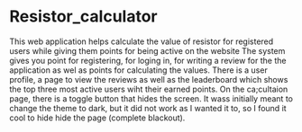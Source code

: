 # Resistor_calculator
This web application helps calculate the value of resistor for registered users while giving them points for being active on the website
The system gives you point for registering, for loging in, for writing a review for the the application as wel as points for calculating the values. There is a user profile, a page to view the reviews as well as the leaderboard which shows the top three most active users wiht their earned points. On the ca;cultaion page, there is a toggle button that hides the screen. It wass initially meant to change the theme to dark, but it did not work as I wanted it to, so I found it cool to hide hide the page (complete blackout).
